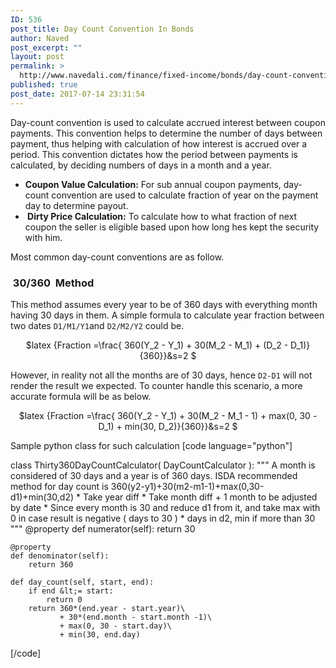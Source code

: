 ```yaml
---
ID: 536
post_title: Day Count Convention In Bonds
author: Naved
post_excerpt: ""
layout: post
permalink: >
  http://www.navedali.com/finance/fixed-income/bonds/day-count-convention-bonds
published: true
post_date: 2017-07-14 23:31:54
---
```

Day-count convention is used to calculate accrued interest between coupon payments. This convention helps to determine the number of days between payment, thus helping with calculation of how interest is accrued over a period. This convention dictates how the period between payments is calculated, by deciding numbers of days in a month and a year.
<ul>
 	<li><b>Coupon Value Calculation:</b> For sub annual coupon payments, day-count convention are used to calculate fraction of year on the payment day to determine payout.</li>
 	<li><b> Dirty Price Calculation:</b> To calculate how to what fraction of next coupon the seller is eligible based upon how long hes kept the security with him.</li>
</ul>
Most common day-count conventions are as follow.
<h3> 30/360  Method</h3>
This method assumes every year to be of 360 days with everything month having 30 days in them. A simple formula to calculate year fraction between two dates <code>D1/M1/Y1</code>and <code>D2/M2/Y2</code> could be.
<p align="center">
$latex 
{Fraction =\frac{ 360(Y_2 - Y_1) + 30(M_2 - M_1) + (D_2 - D_1)}{360}}&s=2
$
</p>
However, in reality not all the months are of 30 days, hence <code>D2-D1</code> will not render the result we expected. To counter handle this scenario, a more accurate formula will be as below.
<p align="center">
$latex 
{Fraction =\frac{ 360(Y_2 - Y_1) + 30(M_2 - M_1 - 1) + max(0, 30 - D_1) + min(30, D_2)}{360}}&s=2
$
</p>
Sample python class for such calculation
[code language="python"]

class Thirty360DayCountCalculator( DayCountCalculator ):
    &quot;&quot;&quot;
    A month is considered of 30 days and a year is of 360 days.
    ISDA recommended method for day count is
    360(y2-y1)+30(m2-m1-1)+max(0,30-d1)+min(30,d2)
    * Take year diff
    * Take month diff + 1 month to be adjusted by date
    * Since every month is 30 and reduce d1 from it, and take
    max with 0 in case result is negative ( days to 30 )
    * days in d2, min if more than 30
    &quot;&quot;&quot;
    @property
    def numerator(self):
        return 30

    @property
    def denominator(self):
        return 360

    def day_count(self, start, end):
        if end &lt;= start:
            return 0
        return 360*(end.year - start.year)\
               + 30*(end.month - start.month -1)\
               + max(0, 30 - start.day)\
               + min(30, end.day)
[/code]
